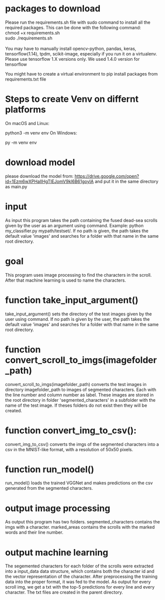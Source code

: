 # packages to download

Please run the requirements.sh file with sudo command to install all the required packages.
This can be done with the following command:<br/>
chmod +x requirements.sh<br/>
sudo ./requirements.sh<br/>
<br/>
You may have to manually install opencv-python, pandas, keras, tensorflow(1.14), tpdm, scikit-image, especially if you run it on a virtualenv. Please use tensorflow 1.X versions only. We used 1.4.0 version for tensorflow

You might have to create a virtual environment to pip install packages from requirements.txt file

Steps to create Venv on differnt platforms
==========================================
On macOS and Linux:

python3 -m venv env
On Windows:

py -m venv env
# download model

please download the model from: https://drive.google.com/open?id=1Ezm6wXPHalIHgTIEJomV9kl6B61goyIA and put it in the same directory as main.py

# input
As input this program takes the path containing the fused dead-sea scrolls given by the user as an argument using command. Example: python my_classifier.py mypath/testset/.
If no path is given, the path takes the default value 'images' and searches for a folder with that name in the same root directory.

# goal
This program uses image processing to find the characters in the scroll. After that machine learning is used to name the characters.

# function take_input_argument()
take_input_argument() sets the directory of the test images given by the user using command. If no path is given by the user, the path takes the default value 'images' and searches for a folder with that name in the same root directory.

# function convert_scroll_to_imgs(imagefolder_path)
convert_scroll_to_imgs(imagefolder_path) converts the test images in directory imagefolder_path to images of segmented characters. Each with the line number and column number as label. These images are stored in the root directory in folder 'segmented_characters' in a subfolder with the name of the test image. If theses folders do not exist then they will be created.

# function convert_img_to_csv():
convert_img_to_csv() converts the imgs of the segmented characters into a csv in the MNIST-like format, with a resolution of 50x50 pixels.

# function run_model()
run_model() loads the trained VGGNet and makes predictions on the csv generated from the segmented characters.

# output image processing
As output this program has two folders.
segmented_characters contains the imgs with a character.
marked_areas contains the scrolls with the marked words and their line number. 

# output machine learning
The segemented characters for each folder of the scrolls were extracted into a input_data data structure, which contains both the character id and the vector representation of the character. After preprocessing the training data into the proper format, it was fed to the model. As output for every scroll img, we get a txt with the top-5 predictions for every line and every character. The txt files are created in the parent directory.
